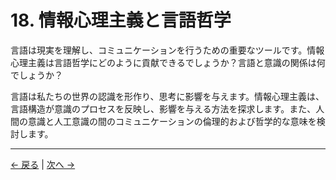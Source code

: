# 18. 情報心理主義と言語哲学

言語は現実を理解し、コミュニケーションを行うための重要なツールです。情報心理主義は言語哲学にどのように貢献できるでしょうか？言語と意識の関係は何でしょうか？

言語は私たちの世界の認識を形作り、思考に影響を与えます。情報心理主義は、言語構造が意識のプロセスを反映し、影響を与える方法を探求します。また、人間の意識と人工意識の間のコミュニケーションの倫理的および哲学的な意味を検討します。

---
<div class="navigation-links">
<a href="17_情報心理主義と計算の限界.md" class="nav-link prev-link">← 戻る</a> | <a href="19_意味の拡張的考察.md" class="nav-link next-link">次へ →</a>
</div>
